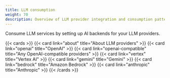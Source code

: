 ```yaml
---
title: LLM consumption
weight: 70
description: Overview of LLM provider integration and consumption patterns
---
```


Consume LLM services by setting up AI backends for your LLM providers.

{{< cards >}}
  {{< card link="about" title="About LLM providers" >}}
  {{< card link="openai" title="OpenAI" >}}
  {{< card link="openai-compatible" title="Any OpenAI-compatible providers" >}}
  {{< card link="vertex" title="Vertex AI" >}}
  {{< card link="gemini" title="Gemini" >}}
  {{< card link="bedrock" title="Amazon Bedrock" >}}
  {{< card link="anthropic" title="Anthropic" >}}
{{< /cards >}}

